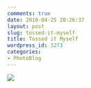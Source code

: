 ```yaml
---
comments: true
date: 2010-04-25 20:26:37
layout: post
slug: tossed-it-myself
title: Tossed it Myself
wordpress_id: 3273
categories:
- PhotoBlog
---
```


![](http://ryanfitzer.com/main/wp-content/uploads/2010/04/2010-04-16-at-13-55-11.jpg)
